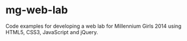 mg-web-lab
==========

Code examples for developing a web lab for Millennium Girls 2014 using HTML5, CSS3, JavaScript and jQuery.
